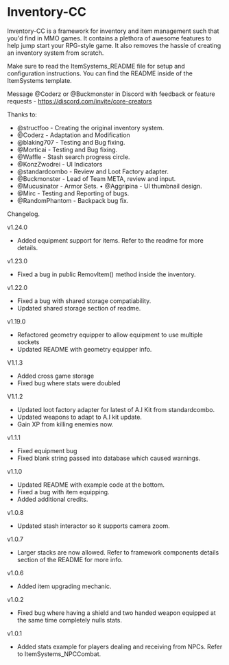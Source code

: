 # Inventory-CC

Inventory-CC is a framework for inventory and item management such that you'd find in MMO games.
It contains a plethora of awesome features to help jump start your RPG-style game. 
It also removes the hassle of creating an inventory system from scratch.

Make sure to read the ItemSystems_README file for setup and configuration instructions. You can find the README inside of the ItemSystems template.

Message @Coderz or @Buckmonster  in Discord with feedback or feature requests - https://discord.com/invite/core-creators

Thanks to:
* @structfoo - Creating the original inventory system.
* @Coderz - Adaptation and Modification
* @blaking707 -  Testing and Bug fixing.
* @Morticai - Testing and Bug fixing.
* @Waffle - Stash search progress circle. 
* @KonzZwodrei  - UI Indicators
* @standardcombo - Review and Loot Factory adapter.
* @Buckmonster - Lead of Team META, review and input.
* @Mucusinator - Armor Sets.
• @Aggripina - UI thumbnail design.
* @Mirc - Testing and Reporting of bugs.
* @RandomPhantom - Backpack bug fix.

Changelog.

v1.24.0
* Added equipment support for items. Refer to the readme for more details.

v1.23.0
* Fixed a bug in public RemovItem() method inside the inventory.

v1.22.0
* Fixed a bug with shared storage compatiability.
* Updated shared storage section of readme.

v1.19.0
* Refactored geometry equipper to allow equipment to use multiple sockets
* Updated README with geometry equipper info.

V1.1.3
* Added cross game storage
* Fixed bug where stats were doubled

V1.1.2
* Updated loot factory adapter for latest of A.I Kit from standardcombo.
* Updated weapons to adapt to A.I kit update.
* Gain XP from killing enemies now.

v1.1.1
* Fixed equipment bug
* Fixed blank string passed into database which caused warnings.

v1.1.0
* Updated README with example code at the bottom.
* Fixed a bug with item equipping.
* Added additional credits.

v1.0.8
* Updated stash interactor so it supports camera zoom.

v1.0.7
* Larger stacks are now allowed. Refer to framework components details section of the README for more info.

v1.0.6
* Added item upgrading mechanic.

v1.0.2
* Fixed bug where having a shield and two handed weapon equipped at the same time completely nulls stats.

v1.0.1
* Added stats example for players dealing and receiving from NPCs. Refer to ItemSystems_NPCCombat.
